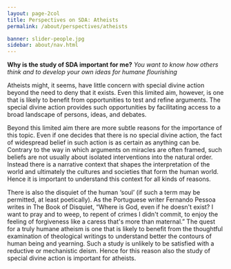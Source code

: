 ```yaml
---
layout: page-2col
title: Perspectives on SDA: Atheists
permalink: /about/perspectives/atheists

banner: slider-people.jpg
sidebar: about/nav.html
---
```

**Why is the study of SDA important for me?**
*You want to know how others think and to develop your own ideas for humane flourishing*

Atheists might, it seems, have little concern with special divine action beyond the need to deny that it exists. Even this limited aim, however, is one that is likely to benefit from opportunities to test and refine arguments. The special divine action provides such opportunities by facilitating access to a broad landscape of persons, ideas, and debates.

Beyond this limited aim there are more subtle reasons for the importance of this topic. Even if one decides that there is no special divine action, the fact of widespread belief in such action is as certain as anything can be. Contrary to the way in which arguments on miracles are often framed, such beliefs are not usually about isolated interventions into the natural order. Instead there is a narrative context that shapes the interpretation of the world and ultimately the cultures and societies that form the human world. Hence it is important to understand this context for all kinds of reasons.

There is also the disquiet of the human ‘soul’ (if such a term may be permitted, at least poetically). As the Portuguese writer Fernando Pessoa writes in The Book of Disquiet, “Where is God, even if he doesn't exist? I want to pray and to weep, to repent of crimes I didn't commit, to enjoy the feeling of forgiveness like a caress that's more than maternal.” The quest for a truly humane atheism is one that is likely to benefit from the thoughtful examination of theological writings to understand better the contours of human being and yearning. Such a study is unlikely to be satisfied with a reductive or mechanistic deism. Hence for this reason also the study of special divine action is important for atheists.
